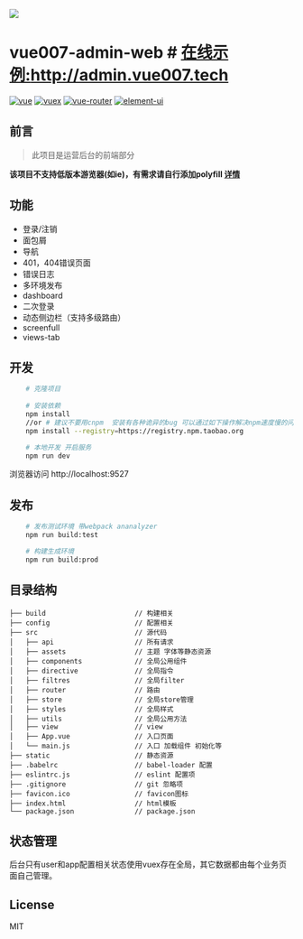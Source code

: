 [![](https://avatars1.githubusercontent.com/u/34916802?s=200&raw=true)](https://github.com/vue007/vue007-admin-web)
# vue007-admin-web # <a href="http://admin.vue007.tech" target="view_window">在线示例:http://admin.vue007.tech</a>
[![vue](https://img.shields.io/badge/vue-2.5.13-brightgreen.svg)](https://github.com/vuejs/vue)
[![vuex](https://img.shields.io/badge/vuex-3.0.0-brightgreen.svg)](https://github.com/vuejs/vuex)
[![vue-router](https://img.shields.io/badge/vue-router2.7.0-brightgreen.svg)](https://github.com/vuejs/vue-router)
[![element-ui](https://img.shields.io/badge/element--ui-2.0.11-brightgreen.svg)](https://github.com/ElemeFE/element)



## 前言
> 此项目是运营后台的前端部分

 **该项目不支持低版本游览器(如ie)，有需求请自行添加polyfill [详情](https://github.com/PanJiaChen/vue-element-admin/wiki#babel-polyfill)**


## 功能
- 登录/注销
- 面包屑
- 导航
- 401，404错误页面
- 错误日志
- 多环境发布
- dashboard
- 二次登录
- 动态侧边栏（支持多级路由）
- screenfull
- views-tab

## 开发
```bash
    # 克隆项目
    
    # 安装依赖
    npm install
    //or # 建议不要用cnpm  安装有各种诡异的bug 可以通过如下操作解决npm速度慢的问题
    npm install --registry=https://registry.npm.taobao.org

    # 本地开发 开启服务
    npm run dev
```
浏览器访问 http://localhost:9527

## 发布
```bash
    # 发布测试环境 带webpack ananalyzer
    npm run build:test

    # 构建生成环境
    npm run build:prod
```

## 目录结构
```shell
├── build                      // 构建相关  
├── config                     // 配置相关
├── src                        // 源代码
│   ├── api                    // 所有请求
│   ├── assets                 // 主题 字体等静态资源
│   ├── components             // 全局公用组件
│   ├── directive              // 全局指令
│   ├── filtres                // 全局filter
│   ├── router                 // 路由
│   ├── store                  // 全局store管理
│   ├── styles                 // 全局样式
│   ├── utils                  // 全局公用方法
│   ├── view                   // view
│   ├── App.vue                // 入口页面
│   └── main.js                // 入口 加载组件 初始化等
├── static                     // 静态资源
├── .babelrc                   // babel-loader 配置
├── eslintrc.js                // eslint 配置项
├── .gitignore                 // git 忽略项
├── favicon.ico                // favicon图标
├── index.html                 // html模板
└── package.json               // package.json

```

## 状态管理
后台只有user和app配置相关状态使用vuex存在全局，其它数据都由每个业务页面自己管理。

## License

MIT
